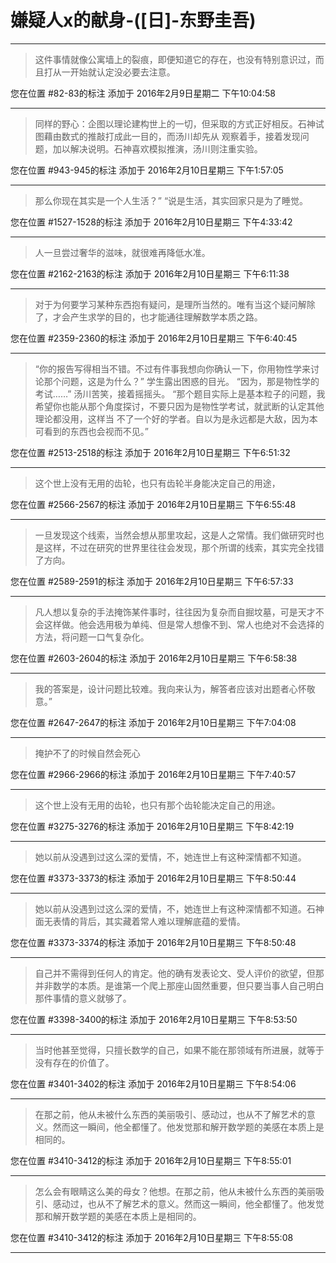 # 嫌疑人x的献身-([日]-东野圭吾)

---

> 这件事情就像公寓墙上的裂痕，即便知道它的存在，也没有特别意识过，而且打从一开始就认定没必要去注意。

您在位置 #82-83的标注 添加于 2016年2月9日星期二 下午10:04:58

---

> 同样的野心：企图以理论建构世上的一切，但采取的方式正好相反。石神试图藉由数式的推敲打成此一目的，而汤川却先从 观察着手，接着发现问题，加以解决说明。石神喜欢模拟推演，汤川则注重实验。

您在位置 #943-945的标注 添加于 2016年2月10日星期三 下午1:57:05

---

> 那么你现在其实是一个人生活？” “说是生活，其实回家只是为了睡觉。

您在位置 #1527-1528的标注 添加于 2016年2月10日星期三 下午4:33:42

---

> 人一旦尝过奢华的滋味，就很难再降低水准。

您在位置 #2162-2163的标注 添加于 2016年2月10日星期三 下午6:11:38

---

> 对于为何要学习某种东西抱有疑问，是理所当然的。唯有当这个疑问解除了，才会产生求学的目的，也才能通往理解数学本质之路。

您在位置 #2359-2360的标注 添加于 2016年2月10日星期三 下午6:40:45

---

> “你的报告写得相当不错。不过有件事我想向你确认一下，你用物性学来讨论那个问题，这是为什么？” 学生露出困惑的目光。 “因为，那是物性学的考试……” 汤川苦笑，接着摇摇头。 “那个题目实际上是基本粒子的问题，我希望你也能从那个角度探讨，不要只因为是物性学考试，就武断的认定其他理论都没用，这样当 不了一个好的学者。自以为是永远都是大敌，因为本可看到的东西也会视而不见。”

您在位置 #2513-2518的标注 添加于 2016年2月10日星期三 下午6:51:32

---

> 这个世上没有无用的齿轮，也只有齿轮半身能决定自己的用途，

您在位置 #2566-2567的标注 添加于 2016年2月10日星期三 下午6:55:48

---

> 一旦发现这个线索，当然会想从那里攻起，这是人之常情。我们做研究时也是这样，不过在研究的世界里往往会发现，那个所谓的线索，其实完全找错了方向。

您在位置 #2589-2591的标注 添加于 2016年2月10日星期三 下午6:57:33

---

> 凡人想以复杂的手法掩饰某件事时，往往因为复杂而自掘坟墓，可是天才不会这样做。他会选用极为单纯、但是常人想像不到、常人也绝对不会选择的方法，将问题一口气复杂化。

您在位置 #2603-2604的标注 添加于 2016年2月10日星期三 下午6:58:38

---

> 我的答案是，设计问题比较难。我向来认为，解答者应该对出题者心怀敬意。”

您在位置 #2647-2647的标注 添加于 2016年2月10日星期三 下午7:04:08

---

> 掩护不了的时候自然会死心

您在位置 #2966-2966的标注 添加于 2016年2月10日星期三 下午7:40:57

---

> 这个世上没有无用的齿轮，也只有那个齿轮能决定自己的用途。

您在位置 #3275-3276的标注 添加于 2016年2月10日星期三 下午8:42:19

---

> 她以前从没遇到过这么深的爱情，不，她连世上有这种深情都不知道。

您在位置 #3373-3373的标注 添加于 2016年2月10日星期三 下午8:50:44

---

> 她以前从没遇到过这么深的爱情，不，她连世上有这种深情都不知道。石神面无表情的背后，其实藏着常人难以理解底蕴的爱情。

您在位置 #3373-3374的标注 添加于 2016年2月10日星期三 下午8:50:48

---

> 自己并不需得到任何人的肯定。他的确有发表论文、受人评价的欲望，但那并非数学的本质。是谁第一个爬上那座山固然重要，但只要当事人自己明白那件事情的意义就够了。

您在位置 #3398-3400的标注 添加于 2016年2月10日星期三 下午8:53:50

---

> 当时他甚至觉得，只擅长数学的自己，如果不能在那领域有所进展，就等于没有存在的价值了。

您在位置 #3401-3402的标注 添加于 2016年2月10日星期三 下午8:54:06

---

> 在那之前，他从未被什么东西的美丽吸引、感动过，也从不了解艺术的意义。然而这一瞬间，他全都懂了。他发觉那和解开数学题的美感在本质上是相同的。

您在位置 #3410-3412的标注 添加于 2016年2月10日星期三 下午8:55:01

---

> 怎么会有眼睛这么美的母女？他想。在那之前，他从未被什么东西的美丽吸引、感动过，也从不了解艺术的意义。然而这一瞬间，他全都懂了。他发觉那和解开数学题的美感在本质上是相同的。

您在位置 #3410-3412的标注 添加于 2016年2月10日星期三 下午8:55:08

---

